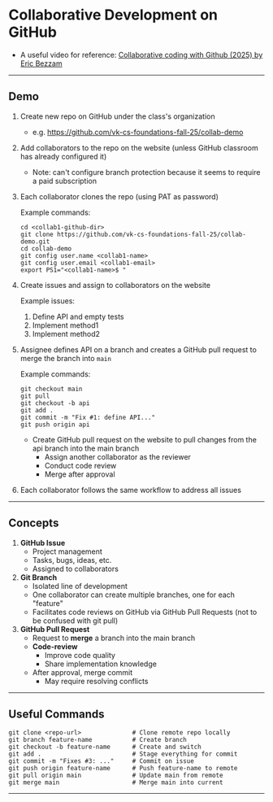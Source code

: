 # Collaborative Development on GitHub

- A useful video for reference: [Collaborative coding with Github (2025) by Eric Bezzam](https://www.youtube.com/watch?v=3PIcBzBj5jY)

---

## Demo

1. Create new repo on GitHub under the class's organization
   - e.g. https://github.com/vk-cs-foundations-fall-25/collab-demo

2. Add collaborators to the repo on the website (unless GitHub classroom has already configured it)

   - Note: can't configure branch protection because it seems to require a paid subscription

3. Each collaborator clones the repo (using PAT as password)
   
   Example commands:
   ```
   cd <collab1-github-dir>
   git clone https://github.com/vk-cs-foundations-fall-25/collab-demo.git
   cd collab-demo
   git config user.name <collab1-name>
   git config user.email <collab1-email>
   export PS1="<collab1-name>$ "
   ```

4. Create issues and assign to collaborators on the website

   Example issues:
   1. Define API and empty tests
   2. Implement method1
   3. Implement method2

5. Assignee defines API on a branch and creates a GitHub pull request to merge the branch into `main`
   
   Example commands:
   ```
   git checkout main
   git pull
   git checkout -b api
   git add .
   git commit -m "Fix #1: define API..."
   git push origin api
   ```

   - Create GitHub pull request on the website to pull changes from the api branch into the main branch
     - Assign another collaborator as the reviewer
     - Conduct code review
     - Merge after approval

6. Each collaborator follows the same workflow to address all issues

---

## Concepts

1. **GitHub Issue**
   - Project management
   - Tasks, bugs, ideas, etc.
   - Assigned to collaborators
1. **Git Branch**
   - Isolated line of development
   - One collaborator can create multiple branches, one for each "feature"
   - Facilitates code reviews on GitHub via GitHub Pull Requests (not to be confused with git pull)
1. **GitHub Pull Request**
   - Request to **merge** a branch into the main branch
   - **Code-review**
     - Improve code quality
     - Share implementation knowledge
   - After approval, merge commit
     - May require resolving conflicts

---

## Useful Commands

```
git clone <repo-url>              # Clone remote repo locally
git branch feature-name           # Create branch
git checkout -b feature-name      # Create and switch
git add .                         # Stage everything for commit
git commit -m "Fixes #3: ..."     # Commit on issue
git push origin feature-name      # Push feature-name to remote
git pull origin main              # Update main from remote
git merge main                    # Merge main into current
```

---